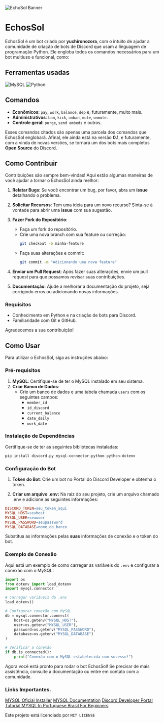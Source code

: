 ![EchoSol Banner](https://i.imgur.com/am2iFn6.jpeg)


# EchosSol

EchosSol é um bot criado por **yuchironozora**, com o intuito de ajudar a comunidade de criação de bots de Discord que usam a linguagem de programação Python. Ele engloba todos os comandos necessários para um bot multiuso e funcional, como:

## Ferramentas usadas
![MySQL](https://img.shields.io/badge/mysql-4479A1.svg?style=for-the-badge&logo=mysql&logoColor=white)
![Python](https://img.shields.io/badge/python-3670A0?style=for-the-badge&logo=python&logoColor=ffdd54)

## Comandos

- **Econômicos**: `pay`, `work`, `balance`, `dep` e, futuramente, muito mais.
- **Administrativos**: `ban`, `kick`, `unban`, `mute`, `unmute`.
- **Controle geral**: `purge`, `send embeds` e outros.

Esses comandos citados são apenas uma parcela dos comandos que EchosSol englobará. Afinal, ele ainda está na versão **0.1**, e futuramente, com a vinda de novas versões, se tornará um dos bots mais completos **Open Source** do Discord.

## Como Contribuir

Contribuições são sempre bem-vindas! Aqui estão algumas maneiras de você ajudar a tornar o EchosSol ainda melhor:

1. **Relatar Bugs**: Se você encontrar um bug, por favor, abra um **issue** detalhando o problema.

2. **Solicitar Recursos**: Tem uma ideia para um novo recurso? Sinta-se à vontade para abrir uma **issue** com sua sugestão.

3. **Fazer Fork do Repositório**:
   - Faça um fork do repositório.
   - Crie uma nova branch com sua feature ou correção:  
     ```bash
     git checkout -b minha-feature
     ```
   - Faça suas alterações e commit:  
     ```bash
     git commit -m "Adicionando uma nova feature"
     ```

4. **Enviar um Pull Request**: Após fazer suas alterações, envie um pull request para que possamos revisar suas contribuições.

5. **Documentação**: Ajude a melhorar a documentação do projeto, seja corrigindo erros ou adicionando novas informações.

### Requisitos
- Conhecimento em Python e na criação de bots para Discord.
- Familiaridade com Git e GitHub.

Agradecemos a sua contribuição!

## Como Usar

Para utilizar o EchosSol, siga as instruções abaixo:

### Pré-requisitos

1. **MySQL**: Certifique-se de ter o MySQL instalado em seu sistema.
2. **Criar Banco de Dados**:
   - Crie um banco de dados e uma tabela chamada `users` com os seguintes campos:
     - `member_id`
     - `id_discord`
     - `current_balance`
     - `date_daily`
     - `work_date`

### Instalação de Dependências

Certifique-se de ter as seguintes bibliotecas instaladas:

```bash
pip install discord.py mysql-connector-python python-dotenv
```

### Configuração do Bot
1. **Token do Bot**: Crie um bot no Portal do Discord Developer e obtenha o token.

2. **Criar um arquivo .env:** Na raiz do seu projeto, crie um arquivo chamado .env e adicione as seguintes informações:

```makefile
DISCORD_TOKEN=seu_token_aqui
MYSQL_HOST=seuhost
MYSQL_USER=seuuser
MYSQL_PASSWORD=seupassword
MYSQL_DATABASE=nome_do_banco
```
Substitua as informações pelas **suas** informações de conexão e o token do bot.

### Exemplo de Conexão
Aqui está um exemplo de como carregar as variáveis do ``.env`` e configurar a conexão com o MySQL:

```python
import os
from dotenv import load_dotenv
import mysql.connector

# Carregar variáveis do .env
load_dotenv()

# Configurar conexão com MySQL
db = mysql.connector.connect(
    host=os.getenv("MYSQL_HOST"),
    user=os.getenv("MYSQL_USER"),
    password=os.getenv("MYSQL_PASSWORD"),
    database=os.getenv("MYSQL_DATABASE")
)

# Verificar a conexão
if db.is_connected():
    print("Conexão com o MySQL estabelecida com sucesso!")
```
Agora você está pronto para rodar o bot EchosSol! Se precisar de mais assistência, consulte a documentação ou entre em contato com a comunidade.


### Links Importantes.
[MYSQL Oficial Installer](https://dev.mysql.com/downloads/installer/) 
[MYSQL Documentation](https://www.bing.com/search?q=mysql+documentation&qs=n&form=QBRE&sp=-1&lq=0&pq=mys+documentation&sc=9-17&sk=&cvid=9ED486C814234473951ACB7D84712EB3&ghsh=0&ghacc=0&ghpl=)
[Discord Developer Portal](https://www.bing.com/search?pglt=2083&q=discord+developer+portal&cvid=a2fca08d781a4d16bb4095169612a574&gs_lcrp=EgZjaHJvbWUyBggAEEUYOdIBCDI1MDhqMGoxqAIAsAIA&FORM=ANNTA1&PC=U531)
[Tutorial MYSQL In Portuguese Brasil For Beginners](https://www.youtube.com/watch?v=XQkf-6Yl3WM)

Este projeto está licenciado por ``MIT LICENSE`` 
